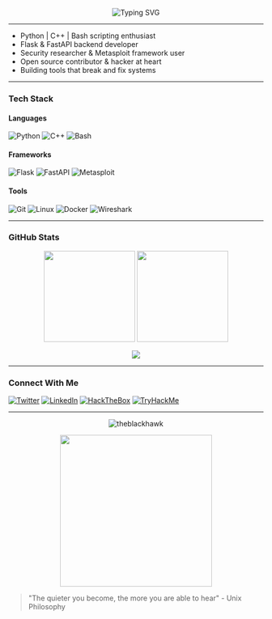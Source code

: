 
<p align="center">
  <img src="https://readme-typing-svg.demolab.com?font=Hack&size=24&duration=3000&pause=1000&color=00F728&center=true&vCenter=true&width=435&lines=Open+Source+Developer;Python%2FC%2B%2B+Hacker;Security+Researcher;Flask%2FFastAPI+Dev;Bash+Scripting+Wizard" alt="Typing SVG" />
</p>

---

- Python | C++ | Bash scripting enthusiast
- Flask & FastAPI backend developer
- Security researcher & Metasploit framework user
- Open source contributor & hacker at heart
- Building tools that break and fix systems

---

### **Tech Stack**

#### **Languages**
![Python](https://img.shields.io/badge/-Python-3776AB?style=flat-square&logo=python&logoColor=white)
![C++](https://img.shields.io/badge/-C++-00599C?style=flat-square&logo=c%2B%2B&logoColor=white)
![Bash](https://img.shields.io/badge/-Bash-4EAA25?style=flat-square&logo=gnu-bash&logoColor=white)

#### **Frameworks**
![Flask](https://img.shields.io/badge/-Flask-000000?style=flat-square&logo=flask&logoColor=white)
![FastAPI](https://img.shields.io/badge/-FastAPI-009688?style=flat-square&logo=fastapi&logoColor=white)
![Metasploit](https://img.shields.io/badge/-Metasploit-FE7A16?style=flat-square)

#### **Tools**
![Git](https://img.shields.io/badge/-Git-F05032?style=flat-square&logo=git&logoColor=white)
![Linux](https://img.shields.io/badge/-Linux-FCC624?style=flat-square&logo=linux&logoColor=black)
![Docker](https://img.shields.io/badge/-Docker-2496ED?style=flat-square&logo=docker&logoColor=white)
![Wireshark](https://img.shields.io/badge/-Wireshark-1679A7?style=flat-square&logo=wireshark&logoColor=white)

---

### **GitHub Stats**
<p align="center">
  <img height="180em" src="https://github-readme-stats.vercel.app/api?username=theblackhawk&show_icons=true&theme=dark&hide_border=true&count_private=true&include_all_commits=true" />
  <img height="180em" src="https://github-readme-stats.vercel.app/api/top-langs/?username=theblackhawk&layout=compact&theme=dark&hide_border=true" />
</p>

<p align="center">
  <img src="https://github-readme-streak-stats.herokuapp.com/?user=theblackhawk&theme=dark&hide_border=true" />
</p>

---

### **Connect With Me**
[![Twitter](https://img.shields.io/badge/-Twitter-1DA1F2?style=flat-square&logo=twitter&logoColor=white)](https://twitter.com/yourhandle)
[![LinkedIn](https://img.shields.io/badge/-LinkedIn-0077B5?style=flat-square&logo=linkedin&logoColor=white)](https://linkedin.com/in/yourprofile)
[![HackTheBox](https://img.shields.io/badge/-HackTheBox-9FEF00?style=flat-square)](https://app.hackthebox.com/profile/yourid)
[![TryHackMe](https://img.shields.io/badge/-TryHackMe-212C42?style=flat-square)](https://tryhackme.com/p/yourusername)

---

<p align="center">
  <img src="https://komarev.com/ghpvc/?username=theblackhawk&label=Profile+Views&color=0e75b6&style=flat" alt="theblackhawk" />
</p>

<p align="center">
  <img src="https://raw.githubusercontent.com/theblackhawk/theblackhawk/main/assets/hackerman.gif" width="300px">
</p>

> "The quieter you become, the more you are able to hear" - Unix Philosophy
